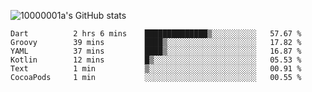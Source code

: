 ![10000001a's GitHub stats](https://github-readme-stats.vercel.app/api?username=10000001a&show_icons=true&theme=onedark&count_private=true)

<!-- [![Top Langs](https://github-readme-stats.vercel.app/api/top-langs/?username=10000001a&layout=compact&theme=onedark&langs_count=5)](https://github.com/anuraghazra/github-readme-stats) -->
<!--
**10000001a/10000001a** is a ✨ _special_ ✨ repository because its `README.md` (this file) appears on your GitHub profile.

Here are some ideas to get you started:

- 🔭 I’m currently working on ...
- 🌱 I’m currently learning ...
- 👯 I’m looking to collaborate on ...
- 🤔 I’m looking for help with ...
- 💬 Ask me about ...
- 📫 How to reach me: ...
- 😄 Pronouns: ...
- ⚡ Fun fact: ...
-->

<!--START_SECTION:waka-->

```text
Dart          2 hrs 6 mins    ██████████████▒░░░░░░░░░░   57.67 %
Groovy        39 mins         ████▒░░░░░░░░░░░░░░░░░░░░   17.82 %
YAML          37 mins         ████▒░░░░░░░░░░░░░░░░░░░░   16.87 %
Kotlin        12 mins         █▒░░░░░░░░░░░░░░░░░░░░░░░   05.53 %
Text          1 min           ▒░░░░░░░░░░░░░░░░░░░░░░░░   00.91 %
CocoaPods     1 min           ░░░░░░░░░░░░░░░░░░░░░░░░░   00.55 %
```

<!--END_SECTION:waka-->
